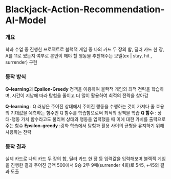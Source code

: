 # Blackjack-Action-Recommendation-AI-Model

### 개요
학과 수업 중 진행한 프로젝트로 블랙잭 게임 중 나의 카드 두 장의 합, 딜러 카드 한 장, A를 11로 썼는지 여부로 본인이 해야 할 행동을 추천해주는 모델(ex | stay, hit , surrender) 구현

### 동작 방식
**Q-learning**과 **Epsilon-Greedy** 정책을 이용하여 블랙잭 게임의 최적 전략을 학습하며, 시간이 지남에 따라 탐험을 줄이고 더 많이 활용하여 최적의 전략을 찾아감

**Q-learning** : Q 러닝은 주어진 상태에서 주어진 행동을 수행하는 것이 가져다 줄 효용의 기대값을 예측하는 함수인 Q 함수를 학습함으로써 최적의 정책을 학습
**Q 함수** :  상태-행동 가치 함수라고도 불리며 상태와 행동을 입력했을 때 이에 대한 가치를 출력으로 주는 함수
**Epsilon-greedy** :강화 학습에서 탐험과 활용 사이의 균형을 유지하기 위해 사용하는 전략

### 동작 결과
실제 카드로 나의 카드 두 장의 합, 딜러 카드 한 장 등 입력값을 입력해보며 블랙잭 게임을 진행한 결과
주어진 금액 500에서 9승 2무 9패(surrender 4회)로 545, +45의 결과 도출
